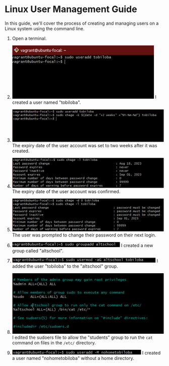 # Linux User Management Guide

In this guide, we'll cover the process of creating and managing users on a Linux system using the command line.

1. Open a terminal.

2. ![Creating a new user](1.png)
   I created a user named "tobiloba".

3. ![Set an Expiry Date](2.png)
   The expiry date of the user account was set to two weeks after it was created.

4. ![Confirmation of the expiry date](3.png)
   The expiry date of the user account was confirmed.

5. ![Prompt User to Change Password](4.png)
   The user was prompted to change their password on their next login.

6. ![Creating a new group](5.png)
   I created a new group called "altschool".

7. ![Attach User to a Group](9.png)
   I added the user "tobiloba" to the "altschool" group.

8. ![Allow "altschool" Group to Run `cat` on /etc/](7.png)
   I edited the sudoers file to allow the "students" group to run the `cat` command on files in the `/etc/` directory.

9. ![Create Another User Without a Home Directory](8.png)
   I created a user named "nohometobiloba" without a home directory.
